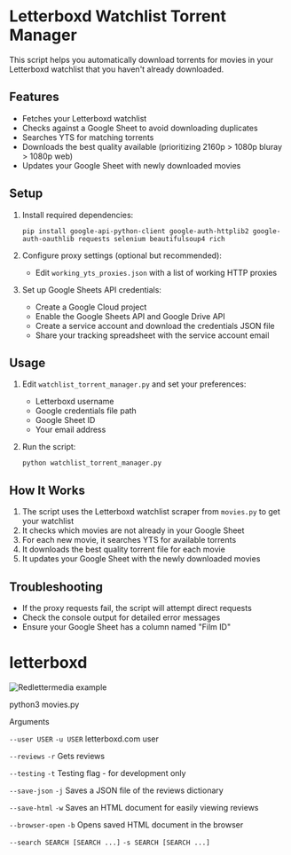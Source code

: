 # Letterboxd Watchlist Torrent Manager

This script helps you automatically download torrents for movies in your Letterboxd watchlist that you haven't already downloaded.

## Features

- Fetches your Letterboxd watchlist
- Checks against a Google Sheet to avoid downloading duplicates
- Searches YTS for matching torrents
- Downloads the best quality available (prioritizing 2160p > 1080p bluray > 1080p web)
- Updates your Google Sheet with newly downloaded movies

## Setup

1. Install required dependencies:
   ```
   pip install google-api-python-client google-auth-httplib2 google-auth-oauthlib requests selenium beautifulsoup4 rich
   ```

2. Configure proxy settings (optional but recommended):
   - Edit `working_yts_proxies.json` with a list of working HTTP proxies

3. Set up Google Sheets API credentials:
   - Create a Google Cloud project
   - Enable the Google Sheets API and Google Drive API
   - Create a service account and download the credentials JSON file
   - Share your tracking spreadsheet with the service account email

## Usage

1. Edit `watchlist_torrent_manager.py` and set your preferences:
   - Letterboxd username
   - Google credentials file path
   - Google Sheet ID
   - Your email address

2. Run the script:
   ```
   python watchlist_torrent_manager.py
   ```

## How It Works

1. The script uses the Letterboxd watchlist scraper from `movies.py` to get your watchlist
2. It checks which movies are not already in your Google Sheet
3. For each new movie, it searches YTS for available torrents
4. It downloads the best quality torrent file for each movie
5. It updates your Google Sheet with the newly downloaded movies

## Troubleshooting

- If the proxy requests fail, the script will attempt direct requests
- Check the console output for detailed error messages
- Ensure your Google Sheet has a column named "Film ID"

# letterboxd

![Redlettermedia example](./geta-all-example.gif)

python3 movies.py

Arguments

  `--user USER` `-u USER`   letterboxd.com user

  `--reviews` `-r`          Gets reviews

  `--testing` `-t`          Testing flag - for development only

  `--save-json` `-j`        Saves a JSON file of the reviews dictionary

  `--save-html` `-w`          Saves an HTML document for easily viewing reviews

  `--browser-open` `-b`        Opens saved HTML document in the browser

  `--search SEARCH [SEARCH ...]` `-s SEARCH [SEARCH ...]`
